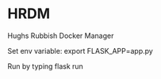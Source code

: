 # HRDM
Hughs Rubbish Docker Manager

Set env variable: export FLASK_APP=app.py

Run by typing flask run
